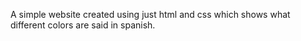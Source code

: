 A simple website created using just html and css which shows what different colors are said in spanish. 
